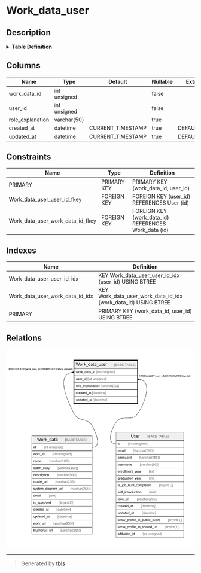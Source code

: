# Work_data_user

## Description

<details>
<summary><strong>Table Definition</strong></summary>

```sql
CREATE TABLE `Work_data_user` (
  `work_data_id` int unsigned NOT NULL,
  `user_id` int unsigned NOT NULL,
  `role_explanation` varchar(50) COLLATE utf8mb4_unicode_ci DEFAULT NULL,
  `created_at` datetime DEFAULT CURRENT_TIMESTAMP,
  `updated_at` datetime DEFAULT CURRENT_TIMESTAMP,
  PRIMARY KEY (`work_data_id`,`user_id`),
  KEY `Work_data_user_user_id_idx` (`user_id`),
  KEY `Work_data_user_work_data_id_idx` (`work_data_id`),
  CONSTRAINT `Work_data_user_user_id_fkey` FOREIGN KEY (`user_id`) REFERENCES `User` (`id`) ON DELETE RESTRICT ON UPDATE CASCADE,
  CONSTRAINT `Work_data_user_work_data_id_fkey` FOREIGN KEY (`work_data_id`) REFERENCES `Work_data` (`id`) ON DELETE RESTRICT ON UPDATE CASCADE
) ENGINE=InnoDB DEFAULT CHARSET=utf8mb4 COLLATE=utf8mb4_unicode_ci
```

</details>

## Columns

| Name | Type | Default | Nullable | Extra Definition | Children | Parents | Comment |
| ---- | ---- | ------- | -------- | ---------------- | -------- | ------- | ------- |
| work_data_id | int unsigned |  | false |  |  | [Work_data](Work_data.md) |  |
| user_id | int unsigned |  | false |  |  | [User](User.md) |  |
| role_explanation | varchar(50) |  | true |  |  |  |  |
| created_at | datetime | CURRENT_TIMESTAMP | true | DEFAULT_GENERATED |  |  |  |
| updated_at | datetime | CURRENT_TIMESTAMP | true | DEFAULT_GENERATED |  |  |  |

## Constraints

| Name | Type | Definition |
| ---- | ---- | ---------- |
| PRIMARY | PRIMARY KEY | PRIMARY KEY (work_data_id, user_id) |
| Work_data_user_user_id_fkey | FOREIGN KEY | FOREIGN KEY (user_id) REFERENCES User (id) |
| Work_data_user_work_data_id_fkey | FOREIGN KEY | FOREIGN KEY (work_data_id) REFERENCES Work_data (id) |

## Indexes

| Name | Definition |
| ---- | ---------- |
| Work_data_user_user_id_idx | KEY Work_data_user_user_id_idx (user_id) USING BTREE |
| Work_data_user_work_data_id_idx | KEY Work_data_user_work_data_id_idx (work_data_id) USING BTREE |
| PRIMARY | PRIMARY KEY (work_data_id, user_id) USING BTREE |

## Relations

![er](Work_data_user.svg)

---

> Generated by [tbls](https://github.com/k1LoW/tbls)
